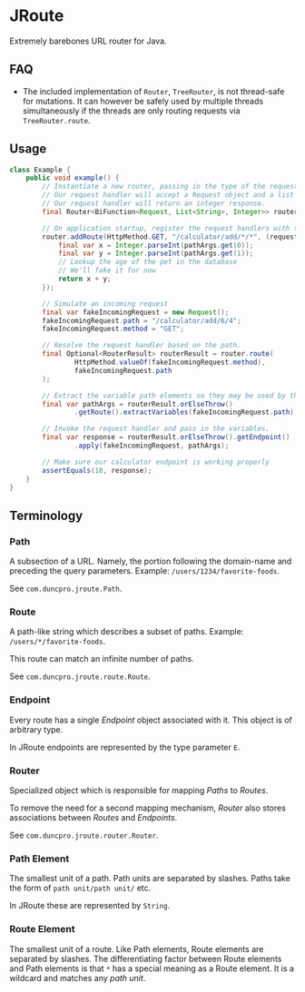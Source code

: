 # JRoute
Extremely barebones URL router for Java.

## FAQ
- The included implementation of `Router`, `TreeRouter`, is not thread-safe for mutations.
It can however be safely used by multiple threads simultaneously if the threads are only
  routing requests via `TreeRouter.route`.

## Usage
```java
class Example {
    public void example() {
        // Instantiate a new router, passing in the type of the request handler.
        // Our request handler will accept a Request object and a list of path arguments.
        // Our request handler will return an integer response.
        final Router<BiFunction<Request, List<String>, Integer>> router = new TreeRouter<>();

        // On application startup, register the request handlers with the router.
        router.addRoute(HttpMethod.GET, "/calculator/add/*/*", (request, pathArgs) -> {
            final var x = Integer.parseInt(pathArgs.get(0));
            final var y = Integer.parseInt(pathArgs.get(1));
            // Lookup the age of the pet in the database
            // We'll fake it for now
            return x + y;
        });

        // Simulate an incoming request
        final var fakeIncomingRequest = new Request();
        fakeIncomingRequest.path = "/calculator/add/6/4";
        fakeIncomingRequest.method = "GET";

        // Resolve the request handler based on the path.
        final Optional<RouterResult> routerResult = router.route(
                HttpMethod.valueOf(fakeIncomingRequest.method),
                fakeIncomingRequest.path
        );

        // Extract the variable path elements so they may be used by the request handler.
        final var pathArgs = routerResult.orElseThrow()
                .getRoute().extractVariables(fakeIncomingRequest.path);

        // Invoke the request handler and pass in the variables.
        final var response = routerResult.orElseThrow().getEndpoint()
                .apply(fakeIncomingRequest, pathArgs);

        // Make sure our calculator endpoint is working properly
        assertEquals(10, response);
    }
}
```


## Terminology
### Path
A subsection of a URL. Namely, the portion following the domain-name and preceding the query parameters.
Example: `/users/1234/favorite-foods`.

See `com.duncpro.jroute.Path`.
### Route
A path-like string which describes a subset of paths.
Example: `/users/*/favorite-foods`.

This route can match an infinite number of paths.

See `com.duncpro.jroute.route.Route`.
### Endpoint
Every route has a single *Endpoint* object associated with it. This object is of
arbitrary type.

In JRoute endpoints are represented by the type parameter `E`.
### Router
Specialized object which is responsible for mapping *Paths* to *Routes*.

To remove the need for a second mapping mechanism, *Router* also stores associations
between *Routes* and *Endpoints*.

See `com.duncpro.jroute.router.Router`.

### Path Element
The smallest unit of a path. Path units are separated by slashes.
Paths take the form of `path unit/path unit/` etc.

In JRoute these are represented by `String`.

### Route Element
The smallest unit of a route. Like Path elements, Route elements are separated by slashes.
The differentiating factor between Route elements and Path elements is that `*` has a special
meaning as a Route element. It is a wildcard and matches any *path unit*.
